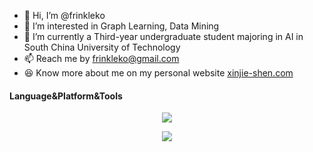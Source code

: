 - 👋 Hi, I’m @frinkleko
- 👀 I’m interested in Graph Learning, Data Mining 
- 🌱 I’m currently a Third-year undergraduate student majoring in AI in South China University of Technology
- 📫 Reach me by frinkleko@gmail.com
- 😆 Know more about me on my personal website [xinjie-shen.com](xinjie-shen.com)

#### Language&Platform&Tools
<p align="center">
    <img src="https://skillicons.dev/icons?i=py,pytorch,flask,cpp,mysql,md,latex" />
</p>  
<p align="center">
    <img src="https://skillicons.dev/icons?i=linux,vscode,docker,nginx,git,vscode,au,ps,pr" />
</p> 

<div align='center'>
